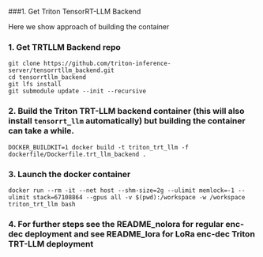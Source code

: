 ###1. Get Triton TensorRT-LLM Backend 

Here we show approach of building the container

### 1. Get TRTLLM Backend repo
```
git clone https://github.com/triton-inference-server/tensorrtllm_backend.git
cd tensorrtllm_backend
git lfs install
git submodule update --init --recursive
```

### 2. Build the Triton TRT-LLM backend container (this will also install `tensorrt_llm` automatically) but building the container can take a while.

```
DOCKER_BUILDKIT=1 docker build -t triton_trt_llm -f dockerfile/Dockerfile.trt_llm_backend .
```

### 3. Launch the docker container
```
docker run --rm -it --net host --shm-size=2g --ulimit memlock=-1 --ulimit stack=67108864 --gpus all -v $(pwd):/workspace -w /workspace  triton_trt_llm bash
```

### 4. For further steps see the README_nolora for regular enc-dec deployment and see README_lora for LoRa enc-dec Triton TRT-LLM deployment